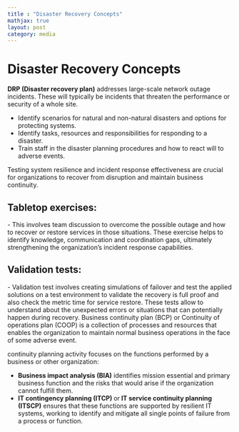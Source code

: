 ```yaml
---
title : "Disaster Recovery Concepts"
mathjax: true
layout: post
category: media
---
```

<h1>Disaster Recovery Concepts</h1>

<strong>DRP (Disaster recovery plan)</strong> addresses large-scale network outage incidents. These will typically be incidents that threaten the performance or security of a whole site.
- Identify scenarios for natural and non-natural disasters and options for protecting systems.
- Identify tasks, resources and responsibilities for responding to a disaster. 
- Train staff in the disaster planning procedures and how to react will to adverse events.

Testing system resilience and incident  response effectiveness are crucial for organizations to recover from disruption and maintain business continuity.

<h2>Tabletop exercises:</h2>
- This involves team discussion to overcome the possible outage and how to recover or restore services in those situations. These exercise helps to identify knowledge, communication and coordination gaps, ultimately strengthening the organization’s incident response capabilities.

<h2>Validation tests:</h2>
- Validation test involves creating simulations of failover and test the applied solutions on a test environment to validate the recovery is full proof and also check the metric time for service restore. These tests allow to understand about the unexpected errors or situations that can potentially happen during recovery. 
Business continuity plan (BCP) or Continuity of operations plan (COOP) is a collection of processes and resources that enables the organization to maintain normal business operations in the face of some adverse event. 

continuity planning activity focuses on the functions performed by a business or other organization:
- <strong>Business impact analysis (BIA)</strong> identifies mission essential and primary business function and the risks that would arise if the organization cannot fulfill them.
- <strong>IT contingency planning (ITCP) </strong> or<strong> IT service continuity planning (ITSCP)</strong> ensures that these functions are supported by resilient IT systems, working to identify and mitigate all single points of failure from a process or function.
